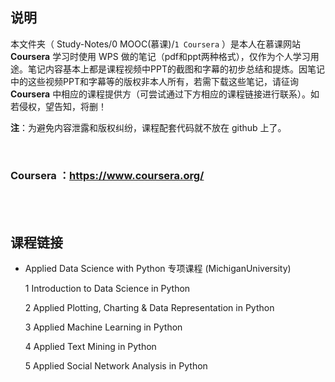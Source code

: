 ## 说明
本文件夹（ Study-Notes/0 MOOC(慕课)/`1 Coursera` ）是本人在慕课网站 **Coursera** 学习时使用 WPS 做的笔记（pdf和ppt两种格式），仅作为个人学习用途。笔记内容基本上都是课程视频中PPT的截图和字幕的初步总结和提炼。因笔记中的这些视频PPT和字幕等的版权非本人所有，若需下载这些笔记，请征询 **Coursera** 中相应的课程提供方（可尝试通过下方相应的课程链接进行联系）。如若侵权，望告知，将删！

**注**：为避免内容泄露和版权纠纷，课程配套代码就不放在 github 上了。

<br>

### Coursera ：https://www.coursera.org/

<br>
<br>


## 课程链接
* <a href="https://www.coursera.org/specializations/data-science-python" style="text-decoration:none">Applied Data Science with Python 专项课程 (MichiganUniversity)</a>

	1 <a href="https://www.coursera.org/learn/python-data-analysis" style="text-decoration:none">Introduction to Data Science in Python</a>

	2 <a href="https://www.coursera.org/learn/python-plotting" style="text-decoration:none">Applied Plotting, Charting & Data Representation in Python</a>
	
	3 <a href="https://www.coursera.org/learn/python-machine-learning" style="text-decoration:none">Applied Machine Learning in Python</a>

	4 <a href="https://www.coursera.org/learn/python-text-mining" style="text-decoration:none">Applied Text Mining in Python</a>
	
	5 <a href="https://www.coursera.org/learn/python-social-network-analysis" style="text-decoration:none">Applied Social Network Analysis in Python</a>